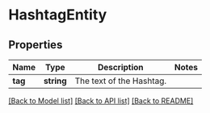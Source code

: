 # HashtagEntity

## Properties
Name | Type | Description | Notes
------------ | ------------- | ------------- | -------------
**tag** | **string** | The text of the Hashtag. | 

[[Back to Model list]](../../README.md#documentation-for-models) [[Back to API list]](../../README.md#documentation-for-api-endpoints) [[Back to README]](../../README.md)


